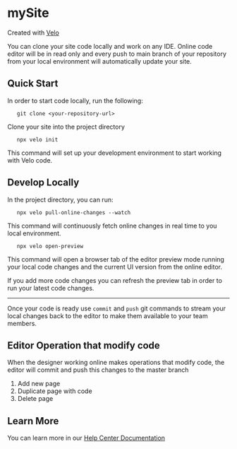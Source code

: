 # mySite

Created with <a href="url">Velo</a>

You can clone your site code locally and work on any IDE. Online code editor will be in read only  and every push to main branch of your repository from your local environment will automatically update your site.

## Quick Start

In order to start code locally, run the following:

       git clone <your-repository-url>

Clone your site into the project directory

       npx velo init

This command will set up your development environment to start working with Velo code.

## Develop Locally

In the project directory, you can run:

       npx velo pull-online-changes --watch

This command will continuously fetch online changes in real time to you local environment.

       npx velo open-preview

This command will open a browser tab of the editor preview mode running your local code changes and the current UI version from the online editor. 

If you add more code changes you can refresh the preview tab in order to run your latest code changes.

<hr>

Once your code is ready use <code>commit</code> and <code>push</code> git commands to stream your local changes back to the editor to make them available to your team members.

## Editor Operation that modify code

When the designer working online makes operations that modify code, the editor will commit and push this changes to the master branch
1. Add new page
2. Duplicate page with code
3. Delete page

## Learn More

You can learn more in our <a href="url">Help Center Documentation</a>
